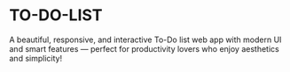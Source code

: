 # TO-DO-LIST
A beautiful, responsive, and interactive To-Do list web app with modern UI and smart features — perfect for productivity lovers who enjoy aesthetics and simplicity!
